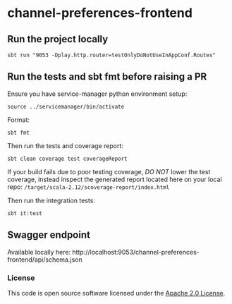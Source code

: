 
# channel-preferences-frontend

## Run the project locally 

`sbt run "9053 -Dplay.http.router=testOnlyDoNotUseInAppConf.Routes"`

## Run the tests and sbt fmt before raising a PR

Ensure you have service-manager python environment setup:

`source ../servicemanager/bin/activate`

Format:

`sbt fmt`

Then run the tests and coverage report:

`sbt clean coverage test coverageReport`

If your build fails due to poor testing coverage, *DO NOT* lower the test coverage, instead inspect the generated report located here on your local repo: `/target/scala-2.12/scoverage-report/index.html`

Then run the integration tests:

`sbt it:test`

## Swagger endpoint

Available locally here: http://localhost:9053/channel-preferences-frontend/api/schema.json

### License

This code is open source software licensed under the [Apache 2.0 License]("http://www.apache.org/licenses/LICENSE-2.0.html").


